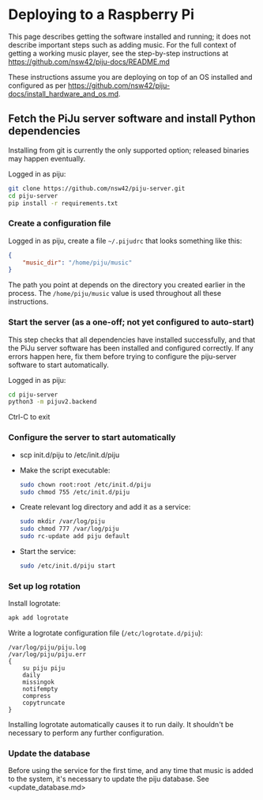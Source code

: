 # Deploying to a Raspberry Pi

This page describes getting the software installed and running; it does not
describe important steps such as adding music. For the full context of getting
a working music player, see the step-by-step instructions at
<https://github.com/nsw42/piju-docs/README.md>

These instructions assume you are deploying on top of an OS installed and
configured as per
<https://github.com/nsw42/piju-docs/install_hardware_and_os.md>.

## Fetch the PiJu server software and install Python dependencies

Installing from git is currently the only supported option; released binaries
may happen eventually.

Logged in as piju:

```sh
git clone https://github.com/nsw42/piju-server.git
cd piju-server
pip install -r requirements.txt
```

### Create a configuration file

Logged in as piju, create a file `~/.pijudrc` that looks something like this:

```json
{
    "music_dir": "/home/piju/music"
}
```

The path you point at depends on the directory you created earlier in the
process. The `/home/piju/music` value is used throughout all these
instructions.

### Start the server (as a one-off; not yet configured to auto-start)

This step checks that all dependencies have installed successfully, and that
the PiJu server software has been installed and configured correctly. If any
errors happen here, fix them before trying to configure the piju-server
software to start automatically.

Logged in as piju:

```sh
cd piju-server
python3 -m pijuv2.backend
```

Ctrl-C to exit

### Configure the server to start automatically

* scp init.d/piju to /etc/init.d/piju
* Make the script executable:

    ```sh
    sudo chown root:root /etc/init.d/piju
    sudo chmod 755 /etc/init.d/piju
    ```

* Create relevant log directory and add it as a service:

    ```sh
    sudo mkdir /var/log/piju
    sudo chmod 777 /var/log/piju
    sudo rc-update add piju default
    ```

* Start the service:

    ```sh
    sudo /etc/init.d/piju start
    ```

### Set up log rotation

Install logrotate:

```sh
apk add logrotate
```

Write a logrotate configuration file (`/etc/logrotate.d/piju`):

```text
/var/log/piju/piju.log
/var/log/piju/piju.err
{
    su piju piju
    daily
    missingok
    notifempty
    compress
    copytruncate
}
```

Installing logrotate automatically causes it to run daily. It shouldn't be
necessary to perform any further configuration.

### Update the database

Before using the service for the first time, and any time that music is added
to the system, it's necessary to update the piju database.  See
<update_database.md>
